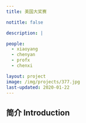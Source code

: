 ```yaml
---
title: 美国大奖赛

notitle: false

description: |

people:
  - xiaoyang
  - chenyan
  - profx
  - chenxi

layout: project
image: /img/projects/377.jpg
last-updated: 2020-01-22
---
```


## 简介 Introduction



